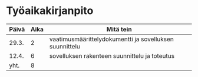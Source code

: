 # Työaikakirjanpito

Päivä | Aika | Mitä tein
------|------|----------
29.3.|2|vaatimusmäärittelydokumentti ja sovelluksen suunnittelu
12.4.|6|sovelluksen rakenteen suunnittelu ja toteutus
yht.|8|
